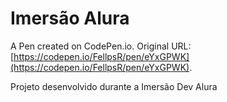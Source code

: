 # Imersão Alura

A Pen created on CodePen.io. Original URL: [https://codepen.io/FellpsR/pen/eYxGPWK](https://codepen.io/FellpsR/pen/eYxGPWK).

Projeto desenvolvido durante a Imersão Dev Alura